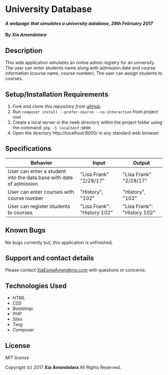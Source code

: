 # University Database

#### _A webpage that simulates a university database, 28th February 2017_

#### By _**Xia Amendolara**_

## Description

This web application simulates an online admin registry for an university. The user can enter students name along with admission date and course information (course name, course number). The user can assign students to courses. 

## Setup/Installation Requirements

1. _Fork and clone this repository from_ [gitHub](https://github.com/xesme/university-registry).
2. Run `composer install --prefer-source --no-interaction` from project root
3. Create a local server in the /web directory within the project folder using the command: `php -S localhost:8000`
4. Open the directory http://localhost:8000/ in any standard web browser.


## Specifications

|Behavior|Input|Output|
|--------|-----|------|
|User can enter a student into the data base with date of admission | "Lisa Frank" "2/28/17"| "Lisa Frank" "2/28/17"|
|User can enter courses with course number | "History", "102" | "History", "102"|
|User can register students to courses | "Lisa Frank": "History 102"| "Lisa Frank": "History 102"|
## Known Bugs

No bugs currently but, this application is unfinished.

## Support and contact details

Please contact XiaEsmeAmen@me.com with questions or concerns.

## Technologies Used

* _HTML_
* _CSS_
* _Bootstrap_
* _PHP_
* _Silex_
* _Twig_
* _Composer_

## License

*MIT license*

Copyright (c) 2017 **Xia Amendolara** All Rights Reserved.
